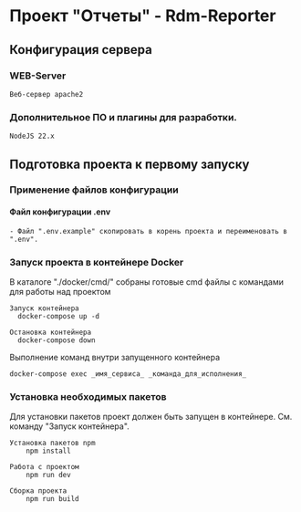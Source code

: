 # Проект "Отчеты" - Rdm-Reporter
## Конфигурация сервера
### WEB-Server
    Веб-сервер apache2

### Дополнительное ПО и плагины для разработки.
    NodeJS 22.x

## Подготовка проекта к первому запуску
### Применение файлов конфигурации
#### Файл конфигурации .env
    - Файл ".env.example" скопировать в корень проекта и переименовать в ".env".

### Запуск проекта в контейнере Docker
В каталоге "./docker/cmd/" собраны готовые cmd файлы с командами для работы над проектом

    Запуск контейнера
      docker-compose up -d

    Остановка контейнера
      docker-compose down

Выполнение команд внутри запущенного контейнера

    docker-compose exec _имя_сервиса_ _команда_для_исполнения_

### Установка необходимых пакетов
Для установки пакетов проект должен быть запущен в контейнере. См. команду "Запуск контейнера".

    Установка пакетов npm
        npm install

    Работа с проектом
        npm run dev

    Сборка проекта
        npm run build
